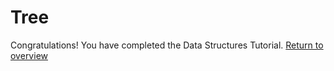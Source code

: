 # Tree

Congratulations! You have completed the Data Structures Tutorial. [Return to overview](../README.md)
